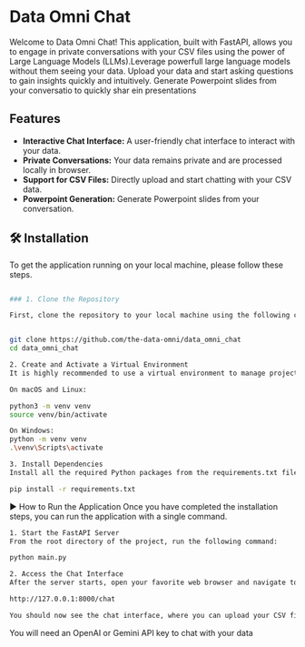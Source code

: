 # Data Omni Chat 

Welcome to Data Omni Chat! This application, built with FastAPI, allows you to engage in private conversations with your CSV files using the power of Large Language Models (LLMs).Leverage powerfull large language models without them seeing your data. Upload your data and start asking questions to gain insights quickly and intuitively. Generate Powerpoint slides from your conversatio to quickly shar ein presentations

## Features

* **Interactive Chat Interface:** A user-friendly chat interface to interact with your data.
* **Private Conversations:** Your data remains private and are processed locally in browser.
* **Support for CSV Files:** Directly upload and start chatting with your CSV data.
* **Powerpoint Generation:** Generate Powerpoint slides from your conversation.

## 🛠️ Installation

To get the application running on your local machine, please follow these steps.

```bash

### 1. Clone the Repository

First, clone the repository to your local machine using the following command:


git clone https://github.com/the-data-omni/data_omni_chat
cd data_omni_chat

2. Create and Activate a Virtual Environment
It is highly recommended to use a virtual environment to manage project dependencies.

On macOS and Linux:

python3 -m venv venv
source venv/bin/activate

On Windows:
python -m venv venv
.\venv\Scripts\activate

3. Install Dependencies
Install all the required Python packages from the requirements.txt file:

pip install -r requirements.txt


```


▶️ How to Run the Application
Once you have completed the installation steps, you can run the application with a single command.


```bash
1. Start the FastAPI Server
From the root directory of the project, run the following command:

python main.py

2. Access the Chat Interface
After the server starts, open your favorite web browser and navigate to the following URL:

http://127.0.0.1:8000/chat

You should now see the chat interface, where you can upload your CSV file and begin your conversation!


```

You will need an OpenAI or Gemini API key to chat with your data

